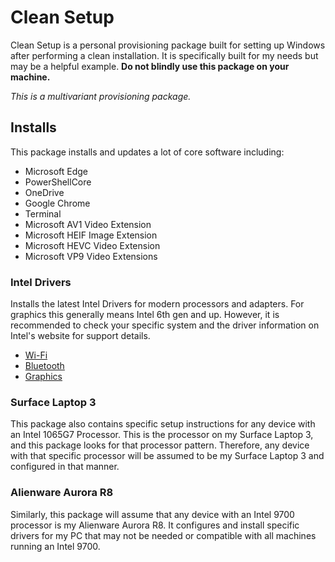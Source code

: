 # Clean Setup

Clean Setup is a personal provisioning package built for setting up Windows after performing a clean
installation. It is specifically built for my needs but may be a helpful example. **Do not blindly
use this package on your machine.**

*This is a multivariant provisioning package.*

## Installs

This package installs and updates a lot of core software including:

* Microsoft Edge
* PowerShellCore
* OneDrive
* Google Chrome
* Terminal
* Microsoft AV1 Video Extension
* Microsoft HEIF Image Extension
* Microsoft HEVC Video Extension
* Microsoft VP9 Video Extensions

### Intel Drivers

Installs the latest Intel Drivers for modern processors and adapters. For graphics this generally
means Intel 6th gen and up. However, it is recommended to check your specific system and the driver
information on Intel's website for support details.

* [Wi-Fi](https://www.intel.com/content/www/us/en/download/19351/)
* [Bluetooth](https://www.intel.com/content/www/us/en/download/18649/)
* [Graphics](https://www.intel.com/content/www/us/en/download/19344/)

### Surface Laptop 3

This package also contains specific setup instructions for any device with an Intel 1065G7
Processor. This is the processor on my Surface Laptop 3, and this package looks for that processor
pattern. Therefore, any device with that specific processor will be assumed to be my Surface Laptop
3 and configured in that manner.

### Alienware Aurora R8

Similarly, this package will assume that any device with an Intel 9700 processor is my Alienware
Aurora R8. It configures and install specific drivers for my PC that may not be needed or compatible
with all machines running an Intel 9700.